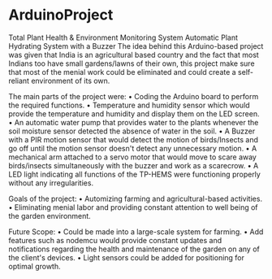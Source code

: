 # ArduinoProject
Total Plant Health & Environment Monitoring System
Automatic Plant Hydrating System with a Buzzer
The idea behind this Arduino-based project was given that India is an agricultural based country and the fact that most Indians too have small gardens/lawns of their own, this project make sure that most of the menial work could be eliminated and could create a self-reliant environment of its own.

The main parts of the project were:
• Coding the Arduino board to perform the required functions.
• Temperature and humidity sensor which would provide the temperature and humidity and display them on the LED screen.
• An automatic water pump that provides water to the plants whenever the soil moisture sensor detected the absence of water in the soil.
• A Buzzer with a PIR motion sensor that would detect the motion of birds/Insects and go off until the motion sensor doesn't detect any unnecessary motion.
• A mechanical arm attached to a servo motor that would move to scare away birds/insects simultaneously with the buzzer and work as a scarecrow.
• A LED light indicating all functions of the TP-HEMS were functioning properly without any irregularities.

Goals of the project:
• Automizing farming and agricultural-based activities.
• Eliminating menial labor and providing constant attention to well being of the garden environment.

Future Scope:
• Could be made into a large-scale system for farming.
• Add features such as nodemcu would provide constant updates and notifications regarding the health and maintenance of the garden on any of the client's devices.
• Light sensors could be added for positioning for optimal growth.
